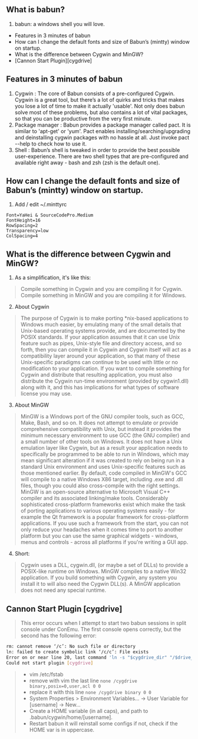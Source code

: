 ## What is babun?
1. babun: a windows shell you will love.

<!-- MarkdownTOC -->

- Features in 3 minutes of babun
- How can I change the default fonts and size of Babun’s \(mintty\) window on startup.
- What is the difference between Cygwin and MinGW?
- [Cannon Start Plugin][cygdrive]

<!-- /MarkdownTOC -->

## Features in 3 minutes of babun
1. Cygwin : The core of Babun consists of a pre-configured Cygwin. Cygwin is a great tool, but there’s a lot of quirks and tricks that makes you lose a lot of time to make it actually 'usable'. Not only does babun solve most of these problems, but also contains a lot of vital packages, so that you can be productive from the very first minute.
2. Package manager : Babun provides a package manager called pact. It is similar to 'apt-get' or 'yum'. Pact enables installing/searching/upgrading and deinstalling cygwin packages with no hassle at all. Just invoke pact --help to check how to use it.
3. Shell : Babun’s shell is tweaked in order to provide the best possible user-experience. There are two shell types that are pre-configured and available right away - bash and zsh (zsh is the default one).

## How can I change the default fonts and size of Babun’s (mintty) window on startup.
1. Add / edit ~/.minttyrc
````
Font=YaHei & SourceCodePro.Medium
FontHeight=16
RowSpacing=2
Transparency=low
ColSpacing=4
````

## What is the difference between Cygwin and MinGW?
1. As a simplification, it's like this:
> Compile something in Cygwin and you are compiling it for Cygwin.
> Compile something in MinGW and you are compiling it for Windows.
2. About Cygwin
> The purpose of Cygwin is to make porting *nix-based applications to Windows much easier, by emulating many of the small details that Unix-based operating systems provide, and are documented by the POSIX standards. If your application assumes that it can use Unix feature such as pipes, Unix-style file and directory access, and so forth, then you can compile it in Cygwin and Cygwin itself will act as a compatibility layer around your application, so that many of these Unix-specific paradigms can continue to be used with little or no modification to your application.
> If you want to compile something for Cygwin and distribute that resulting application, you must also distribute the Cygwin run-time environment (provided by cygwin1.dll) along with it, and this has implications for what types of software license you may use.
3. About MinGW
> MinGW is a Windows port of the GNU compiler tools, such as GCC, Make, Bash, and so on. It does not attempt to emulate or provide comprehensive compatibility with Unix, but instead it provides the minimum necessary environment to use GCC (the GNU compiler) and a small number of other tools on Windows. It does not have a Unix emulation layer like Cygwin, but as a result your application needs to specifically be programmed to be able to run in Windows, which may mean significant alteration if it was created to rely on being run in a standard Unix environment and uses Unix-specific features such as those mentioned earlier. By default, code compiled in MinGW's GCC will compile to a native Windows X86 target, including .exe and .dll files, though you could also cross-compile with the right settings. MinGW is an open-source alternative to Microsoft Visual C++ compiler and its associated linking/make tools.
> Considerably sophisticated cross-platform frameworks exist which make the task of porting applications to various operating systems easily - for example the Qt framework is a popular framework for cross-platform applications. If you use such a framework from the start, you can not only reduce your headaches when it comes time to port to another platform but you can use the same graphical widgets - windows, menus and controls - across all platforms if you're writing a GUI app.
4. Short:
> Cygwin uses a DLL, cygwin.dll, (or maybe a set of DLLs) to provide a POSIX-like runtime on Windows.
> MinGW compiles to a native Win32 application.
> If you build something with Cygwin, any system you install it to will also need the Cygwin DLL(s). A MinGW application does not need any special runtime.

## Cannon Start Plugin [cygdrive]
> This error occurs when I attempt to start two babun sessions in split console under ConEmu. The first console opens correctly, but the second has the following error:
````bash
rm: cannot remove ‘/c’: No such file or directory
ln: failed to create symbolic link ‘/c/c’: File exists
Error on or near line 20, last command 'ln -s "$cygdrive_dir" "/$drive_name"';
Could not start plugin [cygdrive]
````
> - vim /etc/fstab
> - remove with vim the last line `none /cygdrive binary,posix=0,user,acl 0 0`
> - replace it with this line `none /cygdrive binary 0 0`
> - System Properties > Environment Variables... -> User Variable for [username] -> New...
> - Create a HOME variable (in all caps), and path to .babun/cygwin/home/[username].
> - Restart babun it will reinstall some configs if not, check if the HOME var is in uppercase.